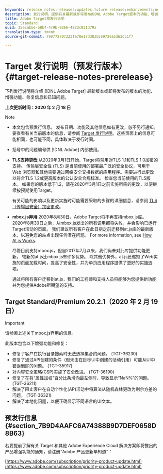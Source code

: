 ```yaml
---
keywords: release notes;releases;updates;future release;enhancements;new features;fixes
description: 发行说明，提供有关最新或即将发布的DNL Adobe Target版本的功能、增强和修复的信息。
title: Adobe Target预发行说明
topic: Standard
uuid: 35ecabbe-b8b4-479b-9266-4823c831d79a
translation-type: tm+mt
source-git-commit: 799772707223fa78e17d383b589720a5d63dc1f7

---
```



# Target 发行说明（预发行版本）{#target-release-notes-prerelease}

下列发行说明将介绍 [!DNL Adobe Target] 最新版本或即将发布的版本的功能、增强功能、修复信息和已知问题。

**上次更新时间：2020 年 2 月 18 日**

>[!NOTE]
>
>* 本文包含预发行信息。 发布日期、功能及其他信息如有更改，恕不另行通知。要查看有关当前版本的信息，请参阅 [Target 发行说明](release-notes.md)。这些页面上的信息可能相同，也可能不同，具体取决于发行时间。
   >
   >
* 括号中的问题编号供 [!DNL Adobe] 内部使用。
   >
   >
* **TLS支持更改**:从2020年3月1日开始，Target将禁用对TLS 1.1和TLS 1.0加密的支持。 传输层安全性 (TLS) 是当前使用的部署最广泛的安全协议，可用于 Web 浏览器和其他需要通过网络安全交换数据的应用程序。需要进行此更改以符合TLS 1.2或更高版本的公认安全合规标准。 检查您当前使用的TLS版本。 如果您的版本低于1.2，请在2020年3月1日之前实施所需的更改，以便继续按预期使用Target。
   >
   >   
   有关可能的影响以及更新实施时可能需要采取的步骤的详细信息，请参阅 [TLS（传输层安全）加密更改](/help/c-implementing-target/c-considerations-before-you-implement-target/tls-transport-layer-security-encryption.md)。
   >
   >
* **mbox.js弃用**:2020年8月30日，Adobe Target将不再支持mbox.js库。 2020年8月30日之后，从mbox.js发出的所有调用都将失败，并会影响已运行Target活动的页面。 我们建议所有客户在此日期之前迁移到at.js库的最新版本，以避免您的站点出现任何潜在问题。 For more information, see [How At.js Works](/help/c-implementing-target/c-implementing-target-for-client-side-web/c-how-atjs-works/how-atjs-works.md).
   >
   >   
   尽管目前支持mbox.js，但自2017年7月以来，我们尚未对此库提供功能更新。 较新的at.js比mbox.js有许多优势。 除其他优势外，at.js还缩短了Web实施的页面加载时间，提高了安全性，并为单页应用程序提供了更好的实施选项。
   >
   >   
   通过将所有客户迁移到at.js，我们的工程师和支持人员将能够为您提供新功能并为您提供Adobe所期望的支持。


## Target Standard/Premium 20.2.1（2020 年 2 月 19 日） 

>[!IMPORTANT]
>
>请参阅上述关于mbox.js弃用的信息。

此版本包含以下增强功能和修复：

* 修复了客户在执行目录搜索时无法选择集合的问题。 (TGT-36230)
* 修复了通过API创建的条件（但未由在目标UI中创建的活动引用）可能从UI中错误删除的问题。 (TGT-35917)
* 对内容安全策略(CSP)实施了安全改进。 (TGT-36190)
* 修复了在将“属性加权”百分比条滑向最左侧时，导致显示“NaN%”的问题。 (TGT-36211)
* 解决了阻止客户在自动个性化(AP)活动中将算法从随机森林更改为剩余方差的问题。 (TGT-36321)
* 解决了本地化问题，以便正确显示不同语言的UI文本。

## 预发行信息 {#section_7B9D4AAFC6A74388B9D7DEF0658D8B63}

若要提前了解有关 Target 和其他 Adobe Experience Cloud 解决方案即将推出的产品增强功能的通知，请注册“Adobe 产品更新早知道”：

[https://www.adobe.com/subscription/priority-product-update.html](https://www.adobe.com/subscription/priority-product-update.html)
